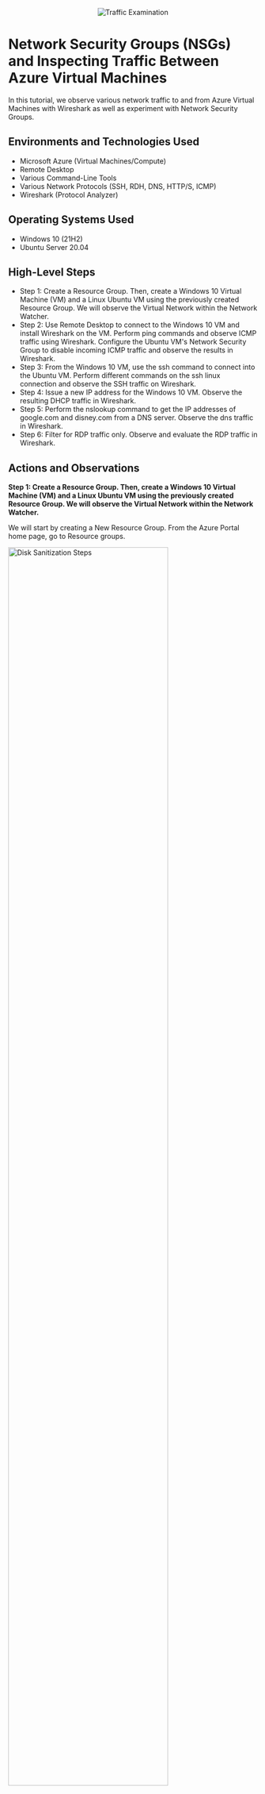 <p align="center">
<img src="https://i.imgur.com/Ua7udoS.png" alt="Traffic Examination"/>
</p>

<h1>Network Security Groups (NSGs) and Inspecting Traffic Between Azure Virtual Machines</h1>
In this tutorial, we observe various network traffic to and from Azure Virtual Machines with Wireshark as well as experiment with Network Security Groups. <br />

<h2>Environments and Technologies Used</h2>

- Microsoft Azure (Virtual Machines/Compute)
- Remote Desktop
- Various Command-Line Tools
- Various Network Protocols (SSH, RDH, DNS, HTTP/S, ICMP)
- Wireshark (Protocol Analyzer)

<h2>Operating Systems Used </h2>

- Windows 10 (21H2)
- Ubuntu Server 20.04

<h2>High-Level Steps</h2>

- Step 1: Create a Resource Group. Then, create a Windows 10 Virtual Machine (VM) and a Linux Ubuntu VM using the previously created Resource Group. We will observe the Virtual Network within the Network Watcher. 
- Step 2: Use Remote Desktop to connect to the Windows 10 VM and install Wireshark on the VM. Perform ping commands and observe ICMP traffic using Wireshark. Configure the Ubuntu VM's Network Security Group to disable incoming ICMP traffic and observe the results in Wireshark.
- Step 3: From the Windows 10 VM, use the ssh command to connect into the Ubuntu VM. Perform different commands on the ssh linux connection and observe the SSH traffic on Wireshark.
- Step 4: Issue a new IP address for the Windows 10 VM. Observe the resulting DHCP traffic in Wireshark. 
- Step 5: Perform the nslookup command to get the IP addresses of google.com and disney.com from a DNS server. Observe the dns traffic in Wireshark.
- Step 6: Filter for RDP traffic only. Observe and evaluate the RDP traffic in Wireshark. 

<h2>Actions and Observations</h2>

**Step 1: Create a Resource Group. Then, create a Windows 10 Virtual Machine (VM) and a Linux Ubuntu VM using the previously created Resource Group. We will observe the Virtual Network within the Network Watcher.**
<p>
We will start by creating a New Resource Group. From the Azure Portal home page, go to Resource groups. 
</p>
<p>
<img src="https://i.imgur.com/DJmEXEB.png" height="80%" width="80%" alt="Disk Sanitization Steps"/>
</p>
<p>
  Click on Create resource group.
</p>
<p>
<img src="https://i.imgur.com/DJmEXEB.png" height="80%" width="80%" alt="Disk Sanitization Steps"/>
</p>
<p>Enter a Resource group name. In this tutorial, we will use "RG-Azure-Basics". Click on Review + create.</p>
<p>
<img src="https://i.imgur.com/DJmEXEB.png" height="80%" width="80%" alt="Disk Sanitization Steps"/>
</p>
<p>
  After the validation process has passed, click on Create.
</p>
<p>
<img src="https://i.imgur.com/DJmEXEB.png" height="80%" width="80%" alt="Disk Sanitization Steps"/>
</p>
<br />
<p>
Now that a Resource Group has been created, we will now create a Windows 10 VM. Enter "virtual machines" in the search bar and go to Virtual machines. 
</p>
<p>
<img src="https://i.imgur.com/DJmEXEB.png" height="80%" width="80%" alt="Disk Sanitization Steps"/>
</p>
<p>
  Click on Create dropdown button and select Azure virtual machine. 
</p>
<p>
<img src="https://i.imgur.com/DJmEXEB.png" height="80%" width="80%" alt="Disk Sanitization Steps"/>
</p>
<p>
For Resource group, select the RG-Azure-Basics resource group. For Virtual machine name, we will use "VM1". For Region, select the appropriate region. In this tutorial we will select "(US) West US 3". For Image, select the Windows 10 Pro version.
</p>
<p>
<img src="https://i.imgur.com/DJmEXEB.png" height="80%" width="80%" alt="Disk Sanitization Steps"/>
</p>
<p>
For Size, select "Standard_E2s_v3 - 2 vcpus, 16 GiB memory ($91.98)" which is recommended by the image publisher. If the option does not appear on the bdropdown menu, click on See all sizes to find and select the proper option. Under Administrator account, enter a username. In this tutorial, we will use "labuser". Then enter a password that satisfies the requirements. Under Licensing, check the box saying "I confirm I have an eligible Windows 10/11 license with multi-tenant hosting rights." Click on Next: Disks >. 
</p>
<p>
<img src="https://i.imgur.com/DJmEXEB.png" height="80%" width="80%" alt="Disk Sanitization Steps"/>
</p>
<p>
  We will keep the default settings for Disks. Click on Next : Networking >
</p>
<p>
<img src="https://i.imgur.com/DJmEXEB.png" height="80%" width="80%" alt="Disk Sanitization Steps"/>
</p> 
<p>
For Virtual network, a new VM1-vnet has been created. For Subnet, the default 10.0.0.0/24 subnet has been assigned. For Public IP, VM1-ip has been configured by default. Click on Review + create. 
</p>
<p>
<img src="https://i.imgur.com/DJmEXEB.png" height="80%" width="80%" alt="Disk Sanitization Steps"/>
</p> 
<p>
After the final validation process has passed, click on Create. 
</p>
<p>
<img src="https://i.imgur.com/DJmEXEB.png" height="80%" width="80%" alt="Disk Sanitization Steps"/>
</p> 
<p>
  We will now wait until the Windows 10 VM installation is complete before moving to the next step. 
</p>
<p>
<img src="https://i.imgur.com/DJmEXEB.png" height="80%" width="80%" alt="Disk Sanitization Steps"/>
</p> 
<br/>
<p>
  After the Windows 10 VM has completed its installation, we will now install an Ubuntu VM. Click on Create another VM. 
</p>
<p>
<img src="https://i.imgur.com/DJmEXEB.png" height="80%" width="80%" alt="Disk Sanitization Steps"/>
</p> 
<p>
  For Resource group, select the previously created RG-Azure-Basics resource group. For Virtual machine name, we will use "VM2". For Region, select the same region used for the Windows 10 VM. In this tutorial, we used "(US) West US 3". For Image, select "Ubuntu Server 20.04 LTS - x64 Gen2".
</p>
<p>
<img src="https://i.imgur.com/DJmEXEB.png" height="80%" width="80%" alt="Disk Sanitization Steps"/>
</p> 
<p>
  For Authentication type, select Password. In this tutorial, we will use the same username and password as the one used in the Windows 10 VM. Click on Next : Disks >.
</p>
<p>
<img src="https://i.imgur.com/DJmEXEB.png" height="80%" width="80%" alt="Disk Sanitization Steps"/>
</p> 
<p>
  We will use the default Disks configuration for this VM. Click on Next : Networking >.
</p>
<p>
<img src="https://i.imgur.com/DJmEXEB.png" height="80%" width="80%" alt="Disk Sanitization Steps"/>
</p> 
<p>
  For Virtual network, select the VM1-vnet network used for the Windows 10 VM. Both our Windows and Ubuntu VMs will occupy the same subnet VM1-vnet. For Public IP, if none has been created, click on Create new and use the name "VM2-ip". Click on Review + create.
</p>
<p>
<img src="https://i.imgur.com/DJmEXEB.png" height="80%" width="80%" alt="Disk Sanitization Steps"/>
</p> 
<p>
  After the final validation process has passed, click on Create. 
</p>
<p>
  Now we'll wait for our newly created Ubuntu VM to be deployed.
</p>
<p>
<img src="https://i.imgur.com/DJmEXEB.png" height="80%" width="80%" alt="Disk Sanitization Steps"/>
</p> 
<p>
  After the Ubuntu VM has been deployed, nagivate to Virtual Machines using the search bar.
</p>
<p>
<img src="https://i.imgur.com/DJmEXEB.png" height="80%" width="80%" alt="Disk Sanitization Steps"/>
</p> 
<p>
  We have successfully created our Windows 10 and Ubuntu VMs. 
</p>
<p>
<img src="https://i.imgur.com/DJmEXEB.png" height="80%" width="80%" alt="Disk Sanitization Steps"/>
</p> 
<p>
  We see that a NetworkWatcherRG resource group has been automatically created. We will use this resource group to observe the Virtual Network made up of our VMs. 
</p>
<p>
<img src="https://i.imgur.com/DJmEXEB.png" height="80%" width="80%" alt="Disk Sanitization Steps"/>
</p> 
<br/>

**Step 2: Use Remote Desktop to connect to the Windows 10 VM and install Wireshark on the VM. Perform ping commands and observe ICMP traffic using Wireshark. Configure the Ubuntu VM's Network Security Group to disable incoming ICMP traffic and observe the results in Wireshark.**
<p>
  Now, we will use Remote Desktop to access our Windows 10 VM. Navigate to the Remote Desktop by searching "Remote Desktop" in the host system's Windows searchbar. 
</p>
<p>
<img src="https://i.imgur.com/DJmEXEB.png" height="80%" width="80%" alt="Disk Sanitization Steps"/>
</p> 
<p>
  We will need to enter the public IP address of our Windows 10 VM. To find the IP address, navigate to Virtual machines from the Azure Portal home page and select VM1.
</p>
<p>
<img src="https://i.imgur.com/DJmEXEB.png" height="80%" width="80%" alt="Disk Sanitization Steps"/>
</p> 
<p>
<img src="https://i.imgur.com/DJmEXEB.png" height="80%" width="80%" alt="Disk Sanitization Steps"/>
</p> 
<p>
  Copy and paste VM1's public IP address onto Remote Desktop Connection and click on Connect.
</p>
<p>
<img src="https://i.imgur.com/DJmEXEB.png" height="80%" width="80%" alt="Disk Sanitization Steps"/>
</p> 
<p>
  To enter the credential we set up on Azure, click on More choices and select Use a different account. Then enter the username and password we assigned in Azure.
</p>
<p>
<img src="https://i.imgur.com/DJmEXEB.png" height="80%" width="80%" alt="Disk Sanitization Steps"/>
</p> 
<p>
  A window will pop up warning that VM1 remote computer does not have proper certificates. Click on Yes to connect despite these certificate errors. 
</p>
<p>
<img src="https://i.imgur.com/DJmEXEB.png" height="80%" width="80%" alt="Disk Sanitization Steps"/>
</p> 
<p>
  Our Windows 10 VM will now begin starting up. When the privacy settings window appears, flip the switches to No on all settings and click Accept. 
</p>
<p>
<img src="https://i.imgur.com/DJmEXEB.png" height="80%" width="80%" alt="Disk Sanitization Steps"/>
</p> 
<p>
  We will need to install Wireshark to start inspecting network traffic. Go to the Microsoft Edge browser. When prompted to sign in into Microsoft Edge, click on Start without your data. Click on Continue without this data. Click on Confirm and continue. Finally, click on Confirm and start browsing.
</p>
<p>
<img src="https://i.imgur.com/DJmEXEB.png" height="80%" width="80%" alt="Disk Sanitization Steps"/>
</p> 
<p>
  Search "wireshark download" on the browser search bar and go to the Wireshark - Download link.
</p>
<p>
<img src="https://i.imgur.com/DJmEXEB.png" height="80%" width="80%" alt="Disk Sanitization Steps"/>
</p> 
<p>
  In the Wireshark website download page, click on Windows x64 Installer. Once the Wireshark download executive has downloaded, open the file to begin the setup wizard. 
</p>
<p>
  We will use the default options provided by the setup wizard. Once the installation has finished, navigate to the Wireshark app using the the Windows VM search bar. 
</p>
<p>
<img src="https://i.imgur.com/DJmEXEB.png" height="80%" width="80%" alt="Disk Sanitization Steps"/>
</p> 
<p>
  Double-click Ethernet to start observing the VM's network traffic. 
</p>
<p>
<img src="https://i.imgur.com/DJmEXEB.png" height="80%" width="80%" alt="Disk Sanitization Steps"/>
</p> 
<p>
  We should begin to see the various network traffic occurring while we are in our remote desktop connection. We will start by filtering for only ICMP traffic by entering "icmp" in the display filter. 
</p>
<p>
<img src="https://i.imgur.com/DJmEXEB.png" height="80%" width="80%" alt="Disk Sanitization Steps"/>
</p> 
<p>
  We see that there is currently no ICMP traffic being sent through the virtual network. To prompt ICMP connections, we will use the ping command. Search "powershell" and open Powershell.
</p>
<p>
<img src="https://i.imgur.com/DJmEXEB.png" height="80%" width="80%" alt="Disk Sanitization Steps"/>
</p> 
<p>
<img src="https://i.imgur.com/DJmEXEB.png" height="80%" width="80%" alt="Disk Sanitization Steps"/>
</p> 
<p>
  We will start by pinging our Ubuntu VM using its private IP address. To find it, from the Azure Portal home page  , navigate to Virtual machines and select VM2.
</p>
<p>
<img src="https://i.imgur.com/DJmEXEB.png" height="80%" width="80%" alt="Disk Sanitization Steps"/>
</p> 
<p>
  After identifying our Ubuntu VM's private address, perform the ping command on this address using the Windows VM's Powershell. In this tutorial, we will enter the command "ping 10.0.0.5".
</p>
<p>
<img src="https://i.imgur.com/DJmEXEB.png" height="80%" width="80%" alt="Disk Sanitization Steps"/>
</p> 
<p>
  We see that the our Windows VM was successfully able to ping our Ubuntu VM. Inside Wireshark, we are able to observe the ICMP traffic between the two VMs. We see the four ICMP requests sent by our Windows VM and the four ICMP replies following each ICMP requests coming from our Ubuntu VM. With this, we are able to confirm network connectivity between the two VMs.
</p>
<p>
<img src="https://i.imgur.com/DJmEXEB.png" height="80%" width="80%" alt="Disk Sanitization Steps"/>
</p> 
<p>
  Now, we will try pinging google.com from our Windows VM. Inside Powershell, enter the command "ping www.google.com -4". The "-4" flag will force the command to use google.com's IPv4 address.
</p>
<p>
<img src="https://i.imgur.com/DJmEXEB.png" height="80%" width="80%" alt="Disk Sanitization Steps"/>
</p> 
<p>
  We see the the ping commands were successful. Inside Wireshark, we can observe the the ICMP requests of our Window's VM being sent to google.com's IPv4 address, as well as google.com's ICMP replies directly after each ICMP requests. With this, we can confirm network connectivity between our Windows VM and google.com.
</p>
<p>
<img src="https://i.imgur.com/DJmEXEB.png" height="80%" width="80%" alt="Disk Sanitization Steps"/>
</p>
<p>
  Now, we will configure the Network Security Group of our Ubuntu VM to disable incoming ICMP traffic. We will start by sending continuous pings from our Windows VM to the Ubuntu VM. In Powershell, enter the command "ping 10.0.0.5 -t". The "-t" flag will tell the Windows VM to continuously send pings. 
</p>
<p>
<img src="https://i.imgur.com/DJmEXEB.png" height="80%" width="80%" alt="Disk Sanitization Steps"/>
</p>
<p>
  Back in the Azure Portal home page, navigate to Network security groups and select VM2-nsg.
</p>
<p>
<img src="https://i.imgur.com/DJmEXEB.png" height="80%" width="80%" alt="Disk Sanitization Steps"/>
</p>
<p>
  Under Settings, go to Inbound security rules and click on Add to add an inbound security rule.
</p>
<p>
<img src="https://i.imgur.com/DJmEXEB.png" height="80%" width="80%" alt="Disk Sanitization Steps"/>
</p>
<p>
  For Protocol, select ICMP. For Action, select Deny. For Priority, enter "200" to place this security rule over other existing rules. For Name, we will name this security rule "Deny-Inbound-ICMP". Click Add. 
</p>
<p>
<img src="https://i.imgur.com/DJmEXEB.png" height="80%" width="80%" alt="Disk Sanitization Steps"/>
</p>
<p>
  After the new security rule has been set, return to our Windows VM. We see that the continuous pings are now timing out. In Wireshark, we observe that the ICMP requests are still being sent to our Ubuntu VM but there is no longer any replies. We can confirm that the inbound security rule we set preventing inbound ICMP traffic to our Ubuntu VM is in effect. 
</p>
<p>
<img src="https://i.imgur.com/DJmEXEB.png" height="80%" width="80%" alt="Disk Sanitization Steps"/>
</p>
<p>
  We will now edit the Deny-Inbound-ICMP rule to allow inbound ICMP traffic. Back in Azure, click on Deny-Inbound-ICMP. For Action, select Allow. Click Save. 
</p>
<p>
<img src="https://i.imgur.com/DJmEXEB.png" height="80%" width="80%" alt="Disk Sanitization Steps"/>
</p>
<p>
  Back in Powershell inside our Windows VM, we see that the pings are once again successful. In Wireshark, we can observe that our Ubuntu VM is now returning ICMP replies to our Windows VM's ICMP requests. We can confirm that the edit we made on our Ubuntu VM's security rule is in effect. Press Ctrl+C in Powershell to stop the continuous pings. 
</p>
<p>
<img src="https://i.imgur.com/DJmEXEB.png" height="80%" width="80%" alt="Disk Sanitization Steps"/>
</p>
<br/>

**Step 3: From the Windows 10 VM, use the ssh command to connect into the Ubuntu VM. Perform different commands on the ssh linux connection and observe the SSH traffic on Wireshark.**
<p>
  We will now observe SSH traffic between our VMs in Wireshark. To begin, enter "ssh" into the Wireshark display filter. We will then ssh into our Ubuntu VM from our Windows VM. In Powershell inside our Windows VM, enter "ssh labuser@10.0.0.5" and enter your password. 
</p>
<p>
<img src="https://i.imgur.com/DJmEXEB.png" height="80%" width="80%" alt="Disk Sanitization Steps"/>
</p>
<p>
  In Wireshark, we begin to see SSH traffic betweem our VMs as we attempt to ssh into our Ubuntu VM. In Powershell, a warning might appear regarding the authenticity of the Ubuntu host. Enter "yes" to continue. 
</p>
<p>
<img src="https://i.imgur.com/DJmEXEB.png" height="80%" width="80%" alt="Disk Sanitization Steps"/>
</p>
<p>
  We see that our hostname has changed to labuser@VM2, indicating that we have successfully connected into our Ubuntu VM. 
</p>
<p>
<img src="https://i.imgur.com/DJmEXEB.png" height="80%" width="80%" alt="Disk Sanitization Steps"/>
</p>
<p>
  Now, we will try some Linux commands through our SSH connection. Enter the following commands one by one: "id", "uname -a", and "ls -lasth". We can observe SSH traffic activity in Wireshark as we enter the commands. once finished, we can terminate the ssh connection by entering "exit" in the Powershell command line.
</p>
<p>
<img src="https://i.imgur.com/DJmEXEB.png" height="80%" width="80%" alt="Disk Sanitization Steps"/>
</p>
<p>
<img src="https://i.imgur.com/DJmEXEB.png" height="80%" width="80%" alt="Disk Sanitization Steps"/>
</p>
<br/>

**Step 4: Issue a new IP address for the Windows 10 VM. Observe the resulting DHCP traffic in Wireshark.** 
<p>
  We will now observe for DCHP traffic. We will invoke DHCP traffic by attempting to issue a new IP address for our Windows WM. DHCP stands for "Domain Host Configuration Protocol" and is in charge of assigning IP addresses for all machines in our network. Enter "dhcp" into the Wireshark display filter. In Powershell, enter the command "ipconfig /renew" to prompt the DHCP to assign our Windows VM a new IP address. 
</p>
<p>
<img src="https://i.imgur.com/DJmEXEB.png" height="80%" width="80%" alt="Disk Sanitization Steps"/>
</p>
<p>
  After running the command, we can observe network activity between our Windows VM and th DCHP server.
</p>
<p>
<img src="https://i.imgur.com/DJmEXEB.png" height="80%" width="80%" alt="Disk Sanitization Steps"/>
</p>
<br/>

**Step 5: Perform the nslookup command to get the IP addresses of google.com and disney.com from a DNS server. Observe the dns traffic in Wireshark.**
<p>
  Now we will observe for DNS traffic. Enter "dns" into the Wireshark display filter. We see that Wireshark has already detected DNS traffic in our network. Clear the captured packets and Continue without Saving.
</p>
<p>
<img src="https://i.imgur.com/DJmEXEB.png" height="80%" width="80%" alt="Disk Sanitization Steps"/>
</p>
<p>
  The DNS server is in charge of storing the IP addresses of domain names. In Powershell, enter "nslookup www.google.com" to get the IP addresses of google.com from the DNS server. Also perform "nslookup www.disney.com" to get the IP adddress of disney.com. We successfully get the IP addresses of google.com and disney.com. In Wireshark, we can also observe the DNS traffic between the Windows VM and the DNS server.
</p>
<p>
<img src="https://i.imgur.com/DJmEXEB.png" height="80%" width="80%" alt="Disk Sanitization Steps"/>
</p>
<p>
<img src="https://i.imgur.com/DJmEXEB.png" height="80%" width="80%" alt="Disk Sanitization Steps"/>
</p>
<br/>

**Step 6: Filter for RDP traffic only. Observe and evaluate the RDP traffic in Wireshark.**
<p>
  For our last step, we will observe for RDP traffic. Enter "tcp.port == 3389" into the Wireshark display filter to display RDP traffic. We see that the RDP traffic in our virtual network is active. This makes sense because we are employing RDP as we connect to our Windows 10 VM using Remote Desktop. 
</p>
<p>
<img src="https://i.imgur.com/DJmEXEB.png" height="80%" width="80%" alt="Disk Sanitization Steps"/>
</p>

**Conclusion**
<p>
  This concludes this tutorial on how to observe Azure network protocols. In this tutorial, we created two Azure VMs and observed various types of virtual network traffic using Wireshark. 
</p>
